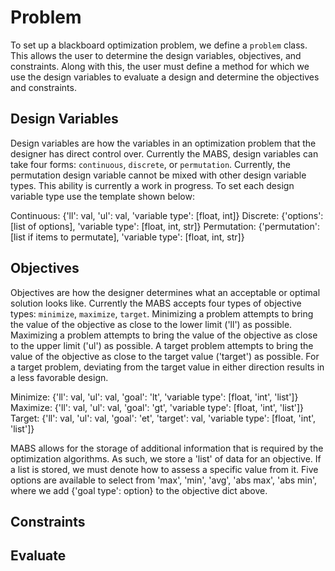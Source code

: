 # Problem

To set up a blackboard optimization problem, we define a `problem` class.
This allows the user to determine the design variables, objectives, and constraints.
Along with this, the user must define a method for which we use the design variables to evaluate a design and determine the objectives and constraints.

## Design Variables

Design variables are how the variables in an optimization problem that the designer has direct control over.
Currently the MABS, design variables can take four forms: `continuous`, `discrete`, or `permutation`.
Currently, the permutation design variable cannot be mixed with other design variable types.
This ability is currently a work in progress.
To set each design variable type use the template shown below:

Continuous: {'ll': val, 'ul': val, 'variable type': [float, int]}
Discrete: {'options': [list of options], 'variable type': [float, int, str]}
Permutation: {'permutation': [list if items to permutate], 'variable type': [float, int, str]}
    
## Objectives
    
Objectives are how the designer determines what an acceptable or optimal solution looks like.
Currently the MABS accepts four types of objective types: `minimize`, `maximize`, `target`.
Minimizing a problem attempts to bring the value of the objective as close to the lower limit ('ll') as possible.
Maximizing a problem attempts to bring the value of the objective as close to the upper limit ('ul') as possible.
A target problem attempts to bring the value of the objective as close to the target value ('target') as possible.
For a target problem, deviating from the target value in either direction results in a less favorable design.

Minimize: {'ll': val, 'ul': val, 'goal': 'lt', 'variable type': [float, 'int', 'list']}
Maximize: {'ll': val, 'ul': val, 'goal': 'gt', 'variable type': [float, 'int', 'list']}
Target: {'ll': val, 'ul': val, 'goal': 'et', 'target': val, 'variable type': [float, 'int', 'list']}

MABS allows for the storage of additional information that is required by the optimization algorithms.
As such, we store a 'list' of data for an objective.
If a list is stored, we must denote how to assess a specific value from it.
Five options are available to select from 'max', 'min', 'avg', 'abs max', 'abs min', where we add {'goal type': option} to the objective dict above.

    
## Constraints


## Evaluate